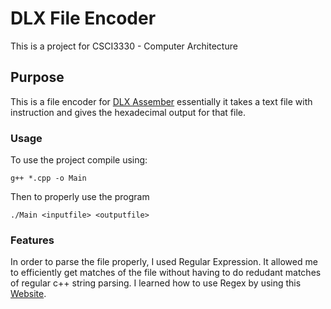 # DLX File Encoder
This is a project for CSCI3330 - Computer Architecture
## Purpose
This is a file encoder for [DLX Assember](https://en.wikipedia.org/wiki/DLX) essentially it takes a text file with instruction and gives the hexadecimal output for that file.

### Usage
To use the project compile using:
```
g++ *.cpp -o Main
```

Then to properly use the program
```
./Main <inputfile> <outputfile>
```

### Features
In order to parse the file properly, I used Regular Expression. It allowed me to efficiently get matches of the file without having to do redudant matches of regular c++ string parsing. I learned how to use Regex by using this [Website](https://regexr.com/).
